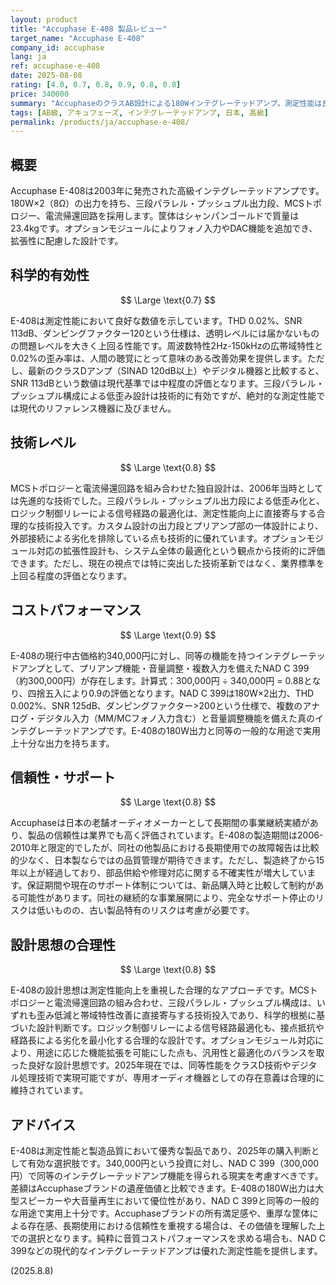 ```yaml
---
layout: product
title: "Accuphase E-408 製品レビュー"
target_name: "Accuphase E-408"
company_id: accuphase
lang: ja
ref: accuphase-e-408
date: 2025-08-08
rating: [4.0, 0.7, 0.8, 0.9, 0.8, 0.8]
price: 340000
summary: "AccuphaseのクラスAB設計による180Wインテグレーテッドアンプ。測定性能は良好で、現代の基準でも合理的なコストパフォーマンスを示す。"
tags: [AB級, アキュフェーズ, インテグレーテッドアンプ, 日本, 高級]
permalink: /products/ja/accuphase-e-408/
---
```

## 概要

Accuphase E-408は2003年に発売された高級インテグレーテッドアンプです。180W×2（8Ω）の出力を持ち、三段パラレル・プッシュプル出力段、MCSトポロジー、電流帰還回路を採用します。筐体はシャンパンゴールドで質量は23.4kgです。オプションモジュールによりフォノ入力やDAC機能を追加でき、拡張性に配慮した設計です。

## 科学的有効性

$$ \Large \text{0.7} $$

E-408は測定性能において良好な数値を示しています。THD 0.02%、SNR 113dB、ダンピングファクター120という仕様は、透明レベルには届かないものの問題レベルを大きく上回る性能です。周波数特性2Hz-150kHzの広帯域特性と0.02%の歪み率は、人間の聴覚にとって意味のある改善効果を提供します。ただし、最新のクラスDアンプ（SINAD 120dB以上）やデジタル機器と比較すると、SNR 113dBという数値は現代基準では中程度の評価となります。三段パラレル・プッシュプル構成による低歪み設計は技術的に有効ですが、絶対的な測定性能では現代のリファレンス機器に及びません。

## 技術レベル

$$ \Large \text{0.8} $$

MCSトポロジーと電流帰還回路を組み合わせた独自設計は、2006年当時としては先進的な技術でした。三段パラレル・プッシュプル出力段による低歪み化と、ロジック制御リレーによる信号経路の最適化は、測定性能向上に直接寄与する合理的な技術投入です。カスタム設計の出力段とプリアンプ部の一体設計により、外部接続による劣化を排除している点も技術的に優れています。オプションモジュール対応の拡張性設計も、システム全体の最適化という観点から技術的に評価できます。ただし、現在の視点では特に突出した技術革新ではなく、業界標準を上回る程度の評価となります。

## コストパフォーマンス

$$ \Large \text{0.9} $$

E-408の現行中古価格約340,000円に対し、同等の機能を持つインテグレーテッドアンプとして、プリアンプ機能・音量調整・複数入力を備えたNAD C 399（約300,000円）が存在します。計算式：300,000円 ÷ 340,000円 = 0.88となり、四捨五入により0.9の評価となります。NAD C 399は180W×2出力、THD 0.002%、SNR 125dB、ダンピングファクター>200という仕様で、複数のアナログ・デジタル入力（MM/MCフォノ入力含む）と音量調整機能を備えた真のインテグレーテッドアンプです。E-408の180W出力と同等の一般的な用途で実用上十分な出力を持ちます。

## 信頼性・サポート

$$ \Large \text{0.8} $$

Accuphaseは日本の老舗オーディオメーカーとして長期間の事業継続実績があり、製品の信頼性は業界でも高く評価されています。E-408の製造期間は2006-2010年と限定的でしたが、同社の他製品における長期使用での故障報告は比較的少なく、日本製ならではの品質管理が期待できます。ただし、製造終了から15年以上が経過しており、部品供給や修理対応に関する不確実性が増大しています。保証期間や現在のサポート体制については、新品購入時と比較して制約がある可能性があります。同社の継続的な事業展開により、完全なサポート停止のリスクは低いものの、古い製品特有のリスクは考慮が必要です。

## 設計思想の合理性

$$ \Large \text{0.8} $$

E-408の設計思想は測定性能向上を重視した合理的なアプローチです。MCSトポロジーと電流帰還回路の組み合わせ、三段パラレル・プッシュプル構成は、いずれも歪み低減と帯域特性改善に直接寄与する技術投入であり、科学的根拠に基づいた設計判断です。ロジック制御リレーによる信号経路最適化も、接点抵抗や経路長による劣化を最小化する合理的な設計です。オプションモジュール対応により、用途に応じた機能拡張を可能にした点も、汎用性と最適化のバランスを取った良好な設計思想です。2025年現在では、同等性能をクラスD技術やデジタル処理技術で実現可能ですが、専用オーディオ機器としての存在意義は合理的に維持されています。

## アドバイス

E-408は測定性能と製造品質において優秀な製品であり、2025年の購入判断として有効な選択肢です。340,000円という投資に対し、NAD C 399（300,000円）で同等のインテグレーテッドアンプ機能を得られる現実を考慮すべきです。差額はAccuphaseブランドの遺産価値と比較できます。E-408の180W出力は大型スピーカーや大音量再生において優位性があり、NAD C 399と同等の一般的な用途で実用上十分です。Accuphaseブランドの所有満足感や、重厚な筐体による存在感、長期使用における信頼性を重視する場合は、その価値を理解した上での選択となります。純粋に音質コストパフォーマンスを求める場合も、NAD C 399などの現代的なインテグレーテッドアンプは優れた測定性能を提供します。

(2025.8.8)
